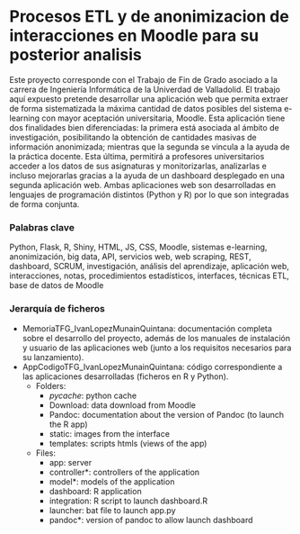 # Procesos ETL y de anonimizacion de interacciones en Moodle para su posterior analisis
Este proyecto corresponde con el Trabajo de Fin de Grado asociado a la carrera de Ingeniería Informática de la Univerdad de Valladolid.
El trabajo aquí expuesto pretende desarrollar una aplicación web que permita extraer de forma sistematizada
la máxima cantidad de datos posibles del sistema e-learning con mayor aceptación
universitaria, Moodle. Esta aplicación tiene dos finalidades bien diferenciadas: la primera está
asociada al ámbito de investigación, posibilitando la obtención de cantidades masivas de información
anonimizada; mientras que la segunda se vincula a la ayuda de la práctica docente. Esta
última, permitirá a profesores universitarios acceder a los datos de sus asignaturas y monitorizarlas,
analizarlas e incluso mejorarlas gracias a la ayuda de un dashboard desplegado en una
segunda aplicación web. Ambas aplicaciones web son desarrolladas en lenguajes de programación
distintos (Python y R) por lo que son integradas de forma conjunta.

### Palabras clave
Python, Flask, R, Shiny, HTML, JS, CSS, Moodle, sistemas e-learning,
anonimización, big data, API, servicios web, web scraping, REST, dashboard, SCRUM, investigación,
análisis del aprendizaje, aplicación web, interacciones, notas, procedimientos estadísticos,
interfaces, técnicas ETL, base de datos de Moodle

### Jerarquía de ficheros

* MemoriaTFG_IvanLopezMunainQuintana: documentación completa sobre el desarrollo del proyecto, además de los manuales de instalación
y usuario de las aplicaciones web (junto a los requisitos necesarios para su lanzamiento).
* AppCodigoTFG_IvanLopezMunainQuintana: código correspondiente a las aplicaciones desarrolladas (ficheros en R y Python).
  + Folders:
    - _pycache_: python cache
    - Download: data download from Moodle
    - Pandoc: documentation about the version of Pandoc (to launch the R app)
    - static: images from the interface
    - templates: scripts htmls (views of the app)
  + Files:
    - app: server
    - controller*: controllers of the application
    - model*: models of the application
    -  dashboard: R application
    - integration: R script to launch dashboard.R
    - launcher: bat file to launch app.py
    - pandoc*: version of pandoc to allow launch dashboard
